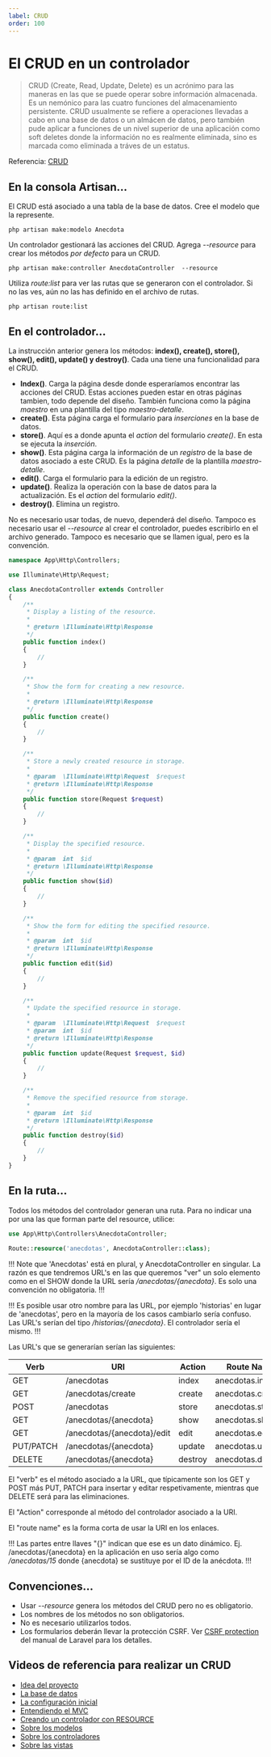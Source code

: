 ```yaml
---
label: CRUD 
order: 100
---
```


# El CRUD en un controlador

> CRUD (Create, Read, Update, Delete) es un acrónimo para las maneras en las que se puede operar sobre información almacenada. Es un nemónico para las cuatro funciones del almacenamiento persistente. CRUD usualmente se refiere a operaciones llevadas a cabo en una base de datos o un almácen de datos, pero también pude aplicar a funciones de un nivel superior de una aplicación como soft deletes donde la información no es realmente eliminada, sino es marcada como eliminada a tráves de un estatus.

Referencia: [CRUD](https://developer.mozilla.org/es/docs/Glossary/CRUD)

## En la consola Artisan...

El CRUD está asociado a una tabla de la base de datos. Cree el modelo que la represente.

```
php artisan make:modelo Anecdota
```

Un controlador gestionará las acciones del CRUD. Agrega _--resource_ para crear los métodos _por defecto_ para un CRUD.

```
php artisan make:controller AnecdotaController  --resource
```

Utiliza _route:list_ para ver las rutas que se generaron con el controlador. Si no las ves, aún no las has definido en el archivo de rutas.

```
php artisan route:list
```

## En el controlador...

La instrucción anterior genera los métodos: __index(), create(), store(), show(), edit(), update() y destroy()__. Cada una tiene una funcionalidad para el CRUD. 

- __Index()__. Carga la página desde donde esperaríamos encontrar las acciones del CRUD. Estas acciones pueden estar en otras páginas tambien, todo depende del diseño. También funciona como la página _maestro_ en una plantilla del tipo _maestro-detalle_.
- __create()__. Esta página carga el formulario para _inserciones_ en la base de datos.
- __store()__. Aquí es a donde apunta el _action_ del formulario _create()_. En esta se ejecuta la _inserción_.
- __show()__. Esta página carga la información de un _registro_ de la base de datos asociado a este CRUD. Es la página _detalle_ de la plantilla _maestro-detalle_.
- __edit()__. Carga el formulario para la edición de un registro.
- __update()__. Realiza la operación con la base de datos para la actualización. Es el _action_ del formulario _edit()_. 
- __destroy()__. Elimina un registro.

No es necesario usar todas, de nuevo, dependerá del diseño. Tampoco es necesario usar el _--resource_ al crear el controlador, puedes escribirlo en el archivo generado. Tampoco es necesario que se llamen igual, pero es la convención.

```php #
namespace App\Http\Controllers;

use Illuminate\Http\Request;

class AnecdotaController extends Controller
{
    /**
     * Display a listing of the resource.
     *
     * @return \Illuminate\Http\Response
     */
    public function index()
    {
        //
    }

    /**
     * Show the form for creating a new resource.
     *
     * @return \Illuminate\Http\Response
     */
    public function create()
    {
        //
    }

    /**
     * Store a newly created resource in storage.
     *
     * @param  \Illuminate\Http\Request  $request
     * @return \Illuminate\Http\Response
     */
    public function store(Request $request)
    {
        //
    }

    /**
     * Display the specified resource.
     *
     * @param  int  $id
     * @return \Illuminate\Http\Response
     */
    public function show($id)
    {
        //
    }

    /**
     * Show the form for editing the specified resource.
     *
     * @param  int  $id
     * @return \Illuminate\Http\Response
     */
    public function edit($id)
    {
        //
    }

    /**
     * Update the specified resource in storage.
     *
     * @param  \Illuminate\Http\Request  $request
     * @param  int  $id
     * @return \Illuminate\Http\Response
     */
    public function update(Request $request, $id)
    {
        //
    }

    /**
     * Remove the specified resource from storage.
     *
     * @param  int  $id
     * @return \Illuminate\Http\Response
     */
    public function destroy($id)
    {
        //
    }
}
```

## En la ruta...

Todos los métodos del controlador generan una ruta. Para no indicar una por una las que forman parte del resource, utilice:

```php #
use App\Http\Controllers\AnecdotaController;
 
Route::resource('anecdotas', AnecdotaController::class);
```

!!!
Note que 'Anecdotas' está en plural, y AnecdotaController en singular. La razón es que tendremos URL's en las que queremos "ver" un solo elemento como en el SHOW donde la URL sería _/anecdotas/{anecdota}_. Es solo una convención no obligatoria.
!!!

!!!
Es posible usar otro nombre para las URL, por ejemplo 'historias' en lugar de 'anecdotas', pero en la mayoría de los casos cambiarlo sería confuso. Las URL's serían del tipo _/historias/{anecdota}_. El controlador sería el mismo. 
!!!

Las URL's que se generarían serían las siguientes:

| Verb    | URI | Action  | Route Name |
|---------|-----|---------|------------|
| GET | /anecdotas | index |  anecdotas.index | 
| GET | /anecdotas/create | create | anecdotas.create |
| POST    | /anecdotas | store |  anecdotas.store |
| GET | /anecdotas/{anecdota} | show |    anecdotas.show |
| GET | /anecdotas/{anecdota}/edit |   edit |   anecdotas.edit |
| PUT/PATCH  | /anecdotas/{anecdota} | update |  anecdotas.update |
| DELETE | /anecdotas/{anecdota} | destroy | anecdotas.destroy |

El "verb" es el método asociado a la URL, que típicamente son los GET y POST más PUT, PATCH para insertar y editar respetivamente, mientras que DELETE será para las eliminaciones.

El "Action" corresponde al método del controlador asociado a la URI.

El "route name" es la forma corta de usar la URI en los enlaces.

!!!
Las partes entre llaves "{}" indican que ese es un dato dinámico. Ej. /anecdotas/{anecdota} en la aplicación en uso sería algo como _/anecdotas/15_ donde {anecdota} se sustituye por el ID de la anécdota.
!!!



## Convenciones...

- Usar _--resource_ genera los métodos del CRUD pero no es obligatorio.
- Los nombres de los métodos no son obligatorios.
- No es necesario utilizarlos todos.
- Los formularios deberán llevar la protección CSRF. Ver [CSRF protection](https://laravel.com/docs/9.x/csrf#main-content) del manual de Laravel para los detalles.

## Videos de referencia para realizar un CRUD

- [Idea del proyecto](https://www.loom.com/share/34d1d27909ac4acba62a579cb4da4985?sharedAppSource=personal_library)
- [La base de datos](https://www.loom.com/share/f7a3a14799e2418a8a18d633e142146a?sharedAppSource=personal_library)
- [La configuración inicial](https://www.loom.com/share/3ac5a4978de44b9e976d567f090fbe6b?sharedAppSource=personal_library)
- [Entendiendo el MVC](https://www.loom.com/share/01a2ad8f02c4448bbe3f93f6355d8b98?sharedAppSource=personal_library)
- [Creando un controlador con RESOURCE](https://www.loom.com/share/90d929cca403475d90101f09f3cc02a2?sharedAppSource=personal_library)
- [Sobre los modelos](https://www.loom.com/share/66d3b34a2bf64b8d9e88db6d4a47cf34?sharedAppSource=personal_library)
- [Sobre los controladores](https://www.loom.com/share/8dd7265facf14c9aa13256e6915e4ed4?sharedAppSource=personal_library)
- [Sobre las vistas](https://www.loom.com/share/884532b479bf44218b345bff95647ab7?sharedAppSource=personal_library)
